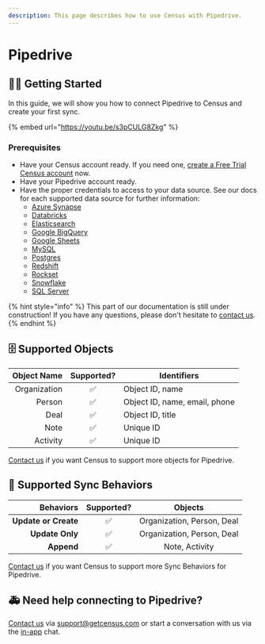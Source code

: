 ```yaml
---
description: This page describes how to use Census with Pipedrive.
---
```


# Pipedrive

## 🏃‍♀️ Getting Started

In this guide, we will show you how to connect Pipedrive to Census and create your first sync.

{% embed url="https://youtu.be/s3pCULG8Zkg" %}

### Prerequisites

* Have your Census account ready. If you need one, [create a Free Trial Census account](https://app.getcensus.com/) now.
* Have your Pipedrive account ready.
* Have the proper credentials to access to your data source. See our docs for each supported data source for further information:
  * [Azure Synapse](../sources/azure-synapse.md)
  * [Databricks](https://docs.getcensus.com/sources/databricks)
  * [Elasticsearch](https://docs.getcensus.com/sources/elasticsearch)
  * [Google BigQuery](https://docs.getcensus.com/sources/google-bigquery)
  * [Google Sheets](https://docs.getcensus.com/sources/google-sheets)
  * [MySQL](https://docs.getcensus.com/sources/mysql)
  * [Postgres](https://docs.getcensus.com/sources/postgres)
  * [Redshift](https://docs.getcensus.com/sources/redshift)
  * [Rockset](https://docs.getcensus.com/sources/rockset)
  * [Snowflake](https://docs.getcensus.com/sources/snowflake)
  * [SQL Server](https://docs.getcensus.com/sources/sql-server)

{% hint style="info" %}
This part of our documentation is still under construction! If you have any questions, please don't hesitate to [contact us](mailto:support@getcensus.com).
{% endhint %}

## 🗄 Supported Objects <a href="#supported-objects" id="supported-objects"></a>

| **Object Name** | **Supported?** | Identifiers                   |
| --------------: | :------------: | ----------------------------- |
|    Organization |        ✅       | Object ID, name               |
|          Person |        ✅       | Object ID, name, email, phone |
|            Deal |        ✅       | Object ID, title              |
|            Note |        ✅       | Unique ID                     |
|        Activity |        ✅       | Unique ID                     |

[Contact us](mailto:support@getcensus.com) if you want Census to support more objects for Pipedrive.

## 🔄 Supported Sync Behaviors

|        **Behaviors** | **Supported?** |        **Objects**        |
| -------------------: | :------------: | :------------------------: |
| **Update or Create** |        ✅       | Organization, Person, Deal |
|      **Update Only** |        ✅       | Organization, Person, Deal |
|           **Append** |        ✅       | Note, Activity |

[Contact us](mailto:support@getcensus.com) if you want Census to support more Sync Behaviors for Pipedrive.

## 🚑 Need help connecting to Pipedrive?

[Contact us](mailto:support@getcensus.com) via support@getcensus.com or start a conversation with us via the [in-app](https://app.getcensus.com) chat.
